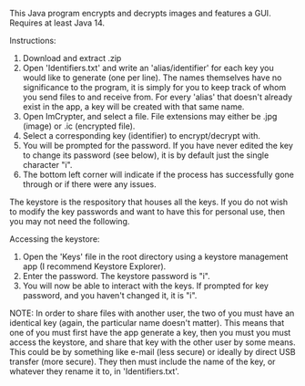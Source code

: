This Java program encrypts and decrypts images and features a GUI.
Requires at least Java 14.

Instructions:
1. Download and extract .zip
2. Open 'Identifiers.txt' and write an 'alias/identifier' for each key you would like to generate (one per line).
   The names themselves have no significance to the program, it is simply for you to keep track of whom you send files to and receive from.
   For every 'alias' that doesn't already exist in the app, a key will be created with that same name.
3. Open ImCrypter, and select a file. File extensions may either be .jpg (image) or .ic (encrypted file).
4. Select a corresponding key (identifier) to encrypt/decrypt with.
5. You will be prompted for the password. If you have never edited the key to change its password (see below), it is by default just the single character "i".
6. The bottom left corner will indicate if the process has successfully gone through or if there were any issues.

The keystore is the respository that houses all the keys. If you do not wish to modify the key passwords and want to have this for personal use, then you may not need the following.

Accessing the keystore:
1. Open the 'Keys' file in the root directory using a keystore management app (I recommend Keystore Explorer).
2. Enter the password. The keystore password is "i".
3. You will now be able to interact with the keys. If prompted for key password, and you haven't changed it, it is "i".

NOTE: In order to share files with another user, the two of you must have an identical key (again, the particular name doesn't matter). This means that one of you must first have
the app generate a key, then you must you must access the keystore, and share that key with the other user by some means. This could be by something like e-mail (less secure) or
ideally by direct USB transfer (more secure). They then must include the name of the key, or whatever they rename it to, in 'Identifiers.txt'.
